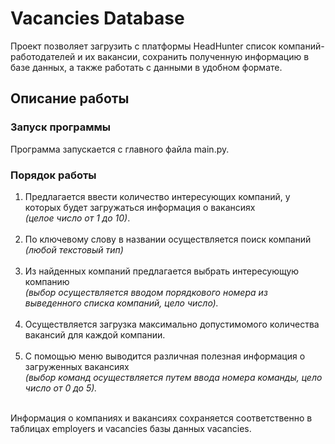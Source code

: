 # Vacancies Database
Проект позволяет загрузить с платформы HeadHunter список компаний-работодателей 
и их вакансии, сохранить полученную информацию в базе данных, 
а также работать с данными в удобном формате.

## Описание работы

### Запуск программы
Программа запускается с главного файла main.py.

### Порядок работы
1. Предлагается ввести количество интересующих компаний, у которых будет загружаться информация о вакансиях<br />
   *(целое число от 1 до 10)*.<br /><br />
2. По ключевому слову в названии осуществляется поиск компаний<br />
*(любой текстовый тип)*<br /><br />
3. Из найденных компаний предлагается выбрать интересующую компанию<br />
*(выбор осуществляется вводом порядкового номера из выведенного списка компаний, цело число).*<br /><br />
4. Осуществляется загрузка максимально допустимомого количества вакансий для каждой компании.<br /><br />
5. С помощью меню выводится различная полезная информация о загруженных вакансиях<br />
*(выбор команд осуществляется путем ввода номера команды, цело число от 0 до 5).*<br /><br />

Информация о компаниях и вакансиях сохраняется соответственно в таблицах employers и vacancies базы данных vacancies.
